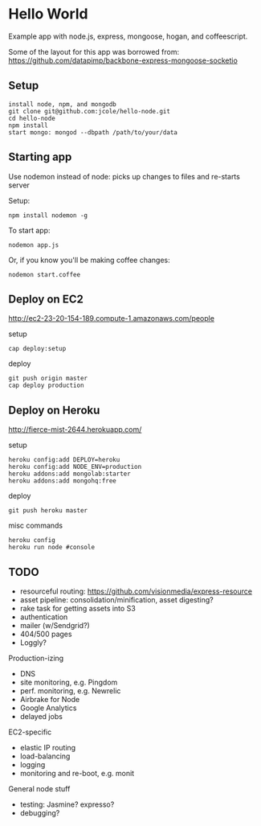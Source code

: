 # Hello World

  Example app with node.js, express, mongoose, hogan, and coffeescript.

  Some of the layout for this app was borrowed from:
  https://github.com/datapimp/backbone-express-mongoose-socketio
  
## Setup

    install node, npm, and mongodb
    git clone git@github.com:jcole/hello-node.git
    cd hello-node
    npm install
    start mongo: mongod --dbpath /path/to/your/data
    
## Starting app

Use nodemon instead of node: picks up changes to files and re-starts server

Setup:
    
    npm install nodemon -g
    
To start app:

    nodemon app.js
    
Or, if you know you'll be making coffee changes:

    nodemon start.coffee
    
## Deploy on EC2

http://ec2-23-20-154-189.compute-1.amazonaws.com/people

setup
  
    cap deploy:setup

deploy
    
    git push origin master
    cap deploy production
  
## Deploy on Heroku

http://fierce-mist-2644.herokuapp.com/

setup

    heroku config:add DEPLOY=heroku
    heroku config:add NODE_ENV=production
    heroku addons:add mongolab:starter
    heroku addons:add mongohq:free

deploy 
  
    git push heroku master 

misc commands

    heroku config
    heroku run node #console

## TODO

* resourceful routing: https://github.com/visionmedia/express-resource
* asset pipeline: consolidation/minification, asset digesting?
* rake task for getting assets into S3
* authentication
* mailer (w/Sendgrid?)
* 404/500 pages
* Loggly?

Production-izing

* DNS
* site monitoring, e.g. Pingdom
* perf. monitoring, e.g. Newrelic
* Airbrake for Node
* Google Analytics
* delayed jobs

EC2-specific

* elastic IP routing
* load-balancing
* logging
* monitoring and re-boot, e.g. monit

General node stuff

* testing: Jasmine? expresso?
* debugging?
